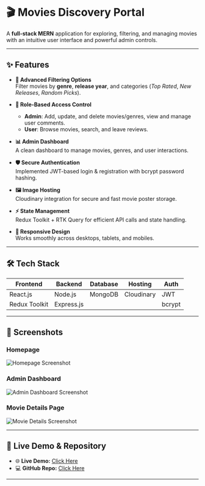 # 🎬 Movies Discovery Portal  

A **full-stack MERN** application for exploring, filtering, and managing movies with an intuitive user interface and powerful admin controls.  

---

## ✨ Features  

- **🎯 Advanced Filtering Options**  
  Filter movies by **genre**, **release year**, and categories (*Top Rated*, *New Releases*, *Random Picks*).  

- **🔐 Role-Based Access Control**  
  - **Admin**: Add, update, and delete movies/genres, view and manage user comments.  
  - **User**: Browse movies, search, and leave reviews.  

- **📊 Admin Dashboard**  
  A clean dashboard to manage movies, genres, and user interactions.  

- **🛡️ Secure Authentication**  
  Implemented JWT-based login & registration with bcrypt password hashing.  

- **🖼️ Image Hosting**  
  Cloudinary integration for secure and fast movie poster storage.  

- **⚡ State Management**  
  Redux Toolkit + RTK Query for efficient API calls and state handling.  

- **📱 Responsive Design**  
  Works smoothly across desktops, tablets, and mobiles.  

---

## 🛠 Tech Stack  

| Frontend       | Backend         | Database | Hosting   | Auth  |
|----------------|----------------|----------|-----------|-------|
| React.js       | Node.js        | MongoDB  | Cloudinary| JWT   |
| Redux Toolkit  | Express.js     |          |           | bcrypt|

---

## 📸 Screenshots  

### Homepage  
![Homepage Screenshot](src/project_images/Homepage.png)  

### Admin Dashboard  
![Admin Dashboard Screenshot](screenshots/screenshot2.png)  

### Movie Details Page  
![Movie Details Screenshot](screenshots/screenshot3.png)  

---

## 🔗 Live Demo & Repository  

- 🌐 **Live Demo:** [Click Here](https://your-live-link.com)  
- 💻 **GitHub Repo:** [Click Here](https://github.com/your-username/movies-discovery-portal)  

---
